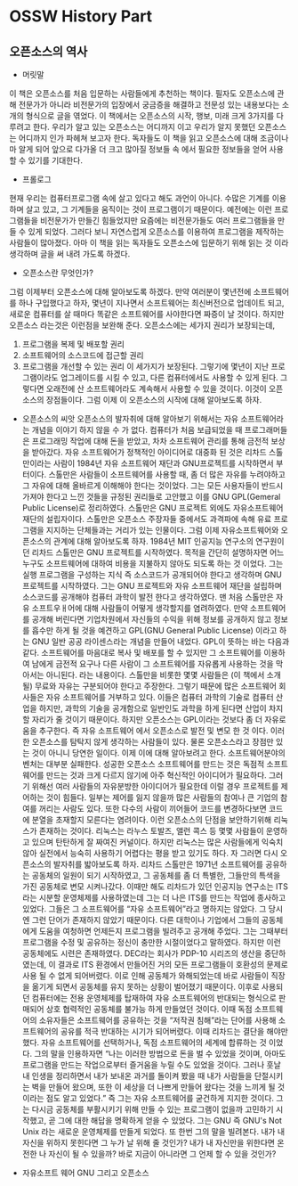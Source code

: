 OSSW History Part
=================
오픈소스의 역사
---------------
  * 머릿말
  
 이 책은 오픈소스를 처음 입문하는 사람들에게 추천하는 책이다. 필자도 오픈소스에 관해 전문가가 아니라 비전문가의 입장에서 궁금증을 해결하고 전문성 있는 내용보다는 소개의 형식으로 글을 엮었다.
 이 책에서는 오픈소스의 시작, 행보, 미래 크게 3가지를 다루려고 한다. 우리가 알고 있는 오픈소스는 어디까지 이고 우리가 알지 못했던 오픈소스는 어디까지 인가 파헤쳐 보고자 한다.
 독자들도 이 책을 읽고 오픈소스에 대해 조금이나마 알게 되어 앞으로 다가올 더 크고 많아질 정보들 속 에서 필요한 정보들을 얻어 사용할 수 있기를 기대한다.

 * 프롤로그 
 
 현재 우리는 컴퓨터프로그램 속에 살고 있다고 해도 과언이 아니다. 수많은 기계를 이용하며 살고 있고, 그 기계들을 움직이는 것이 프로그램이기 때문이다.
 예전에는 이런 프로그램들을 비전문가가 만들긴 힘들었지만 요즘에는 비전문가들도 여러 프로그램들을 만들 수 있게 되었다. 그러다 보니 자연스럽게 오픈소스를 이용하여 프로그램을 제작하는 사람들이 많아졌다. 아마 이 책을 읽는 독자들도 오픈소스에 입문하기 위해 읽는 것 이라 생각하며 글을 써 내려 가도록 하겠다.

 * 오픈소스란 무엇인가?
 
 그럼 이제부터 오픈소스에 대해 알아보도록 하겠다. 만약 여러분이 몇년전에 소프트웨어를 하나 구입했다고 하자, 몇년이 지나면서 소프트웨어는 최신버전으로 업데이트 되고, 새로운 컴퓨터를 살 때마다 똑같은 소프트웨어를 사야한다면 짜증이 날 것이다.
 하지만 오픈소스 라는것은 이런점을 보완해 준다. 오픈소스에는 세가지 권리가 보장되는데,
1. 프로그램을 복제 및 배포할 권리
2. 소프트웨어의 소스코드에 접근할 권리
3. 프로그램을 개선할 수 있는 권리
이 세가지가 보장된다. 그렇기에 몇년이 지난 프로그램이라도 업그레이드를 시킬 수 있고, 다른 컴퓨터에서도 사용할 수 있게 된다. 그렇다면 오래전에 산 소프트웨어라도 계속해서 사용할 수 있을 것이다. 이것이 오픈소스의 장점들이다.
 그럼 이제 이 오픈소스의 시작에 대해 알아보도록 하자.

 * 오픈소스의 씨앗
 오픈소스의 발자취에 대해 알아보기 위해서는 자유 소프트웨어라는 개념을 이야기 하지 않을 수 가 없다. 컴퓨터가 처음 보급되었을 때 프로그래머들은 프로그래밍 작업에 대해 돈을 받았고, 차차 소프트웨어 관리를 통해 금전적 보상을 받아갔다.
 자유 소프트웨어가 정책적인 아이디어로 대중화 된 것은 리차드 스톨만이라는 사람이 1984년 자유 소프트웨어 재단과 GNU프로젝트를 시작하면서 부터이다. 스톨만은 사람들이 소프트웨어를 사용할 때, 좀 더 많은 자유를 누려야하고 그 자유에 대해 올바르게 이해해야 한다는 것이었다. 그는 모든 사용자들이 반드시 가져야 한다고 느낀 것들을 규정된 권리들로 고안했고 이를 GNU GPL(Gemeral Public License)로 정리하였다.
 스톨만은 GNU 프로젝트 외에도 자유소프트웨어 재단의 설립자이다. 스톨만은 오픈소스 주장자들 중에서도 과격파에 속해 유료 프로그램을 지지하는 단체들과는 거리가 있는 인물이다.
 그럼 이제 자유소프트웨어와 오픈소스의 관계에 대해 알아보도록 하자.
 1984년 MIT 인공지능 연구소의 연구원이던 리차드 스톨만은 GNU 프로젝트를 시작하였다. 목적을 간단히 설명하자면 어느 누구도 소프트웨어에 대하여 비용을 지불하지 않아도 되도록 하는 것 이었다. 그는 실행 프로그램을 구성하는 지식 즉 소스코드가 공개되어야 한다고 생각하며 GNU 프로젝트를 시작하였다.
 그는 GNU 프로젝트와 자유 소프트웨어 재단을 설립하며 소스코드를 공개해야 컴퓨터 과학이 발전 한다고 생각하였다.
 맨 처음 스톨만은 자유 소프트우ㅐ어에 대해 사람들이 어떻게 생각할지를 염려하였다. 만약 소프트웨어를 공개해 버린다면 기업차원에서 자신들의 수익을 위해 정보를 공개하지 않고 정보를 흡수만 하게 될 것을 예견하고 GPL(GNU General Public License) 이라고 하는 GNU 일반 공공 라이센스라는 개념을 만들어 내었다.
 GPL이 뜻하는 바는 다음과 같다.
 소프트웨어를 마음대로 복사 및 배포를 할 수 있지만 그 소프트웨어를 이용하여 남에게 금전적 요구나 다른 사람이 그 소프트웨어를 자유롭게 사용하는 것을 막아서는 아니된다. 라는 내용이다.
 스톨만을 비롯한 몇몇 사람들은 (이 책에서 소개될) 무료와 자유는 구분되어야 한다고 주장한다. 그렇기 때문에 많은 소프트웨어 회사들은 자유 소프트웨어를 거부하고 있다. 이들은 컴퓨터 과학의 기술로 컴퓨터 산업을 하지만, 과학의 기술을 공개함으로 일반인도 과학을 하게 된다면 산업이 차지할 자리가 줄 것이기 때문이다. 하지만 오픈소스는 GPL이라는 것보다 좀 더 자유로움을 추구한다. 즉 자유 소프트웨어 에서 오픈소스로 발전 및 변모 한 것 이다.
 이러한 오픈소스를 탐탁지 않게 생각하는 사람들이 있다. 물론 오픈소스라고 장점만 있는 것이 아니니 당연한 일이다. 이제 이에 대해 알아보려고 한다.
 소프트웨어분야의 벤처는 대부분 실패한다. 성공한 오픈소스 소프트웨어를 만드는 것은 독점적 소프트웨어를 만드는 것과 크게 다르지 않기에 아주 혁신적인 아이디어가 필요하다.
 그러기 위해선 여러 사람들의 자유분방한 아이디어가 필요한데 이럴 경우 프로젝트를 제어하는 것이 힘들다. 일부는 제어를 잃지 않을까 많은 사람들의 참여나 큰 기업의 참여를 꺼리는 사람도 있다. 또한 다수의 사람이 끼어들어 코드를 변경하다보면 코드에 분열을 초재할지 모른다는 염려이다. 이런 오픈소스의 단점을 보안하기위해 리눅스가 존재하는 것이다.
 리눅스는 라누스 토발즈, 앨런 콕스 등 몇몇 사람들이 운영하고 있으며 탄탄하게 잘 짜여진 커널이다. 하지만 리눅스는 많은 사람들에게 익숙치 않아 실전에서 능숙히 사용하기 어렵다는 평을 받고 있기도 하다.
 자 그러면 다시 오픈소스의 발자취를 밟아보도록 하자. 리차드 스톨만은 1971년 소프트웨어를 공유하는 공동체의 일원이 되기 시작하였고, 그 공동체를 좀 더 특별한, 그들만의 특색을 가진 공동체로 변모 시켜나갔다.
 이때만 해도 리차드가 있던 인공지능 연구소는 ITS 라는 시분할 운영체제를 사용하였는데 그는 더 나은 ITS를 만드는 작업에 종사하고 있었다. 그들은 그 소프트웨어를 “자유 소프트웨어”라고 명하지는 않았다. 그 당시엔 그런 단어가 존재하지 않았기 때문이다. 다른 대학이나 기업에서 그들의 공동체에게 도움을 여청하면 언제든지 프로그램을 빌려주고 공개해 주었다. 그는 그때부터 프로그램을 수정 및 공유하는 정신이 충만한 시절이었다고 말하였다.
 하지만 이런 공동체에도 시련은 존재하였다. DEC라는 회사가 PDP-10 시리즈의 생산을 중단하였는데, 이 결과로 ITS 환경에서 만들어진 거의 모든 프로그램들이 호환성의 문제로 사용 될 수 없게 되어버렸다. 이로 인해 공동체가 와해되었는데 바로 사람들이 직장을 옮기게 되면서 공동체를 유지 못하는 상황이 벌어졌기 때문이다.
 이후로 사용되던 컴퓨터에는 전용 운영체제를 탑재하여 자유 소프트웨어의 반대되는 형식으로 판매되어 상호 협력적인 공동체를 불가능 하게 만들었던 것이다. 이때 독점 소프트웨어의 소유자들은 소프트웨어를 공유하는 것을 “저작권 침해”라는 단어를 사용해 소프트웨어의 공유를 적극 반대하는 시기가 되어버렸다.
 이때 리차드는 결단을 해야만 했다. 자유 소프트웨어를 선택하거나, 독점 소프트웨어의 세계에 합류하는 것 이었다. 그의 말을 인용하자면 “나는 이러한 방법으로 돈을 벌 수 있었을 것이며, 아마도 프로그램을 만드는 작업으로부터 즐거움을 누릴 수도 있었을 것이다. 그러나 훗날 내 인생을 정리하면서 내가 보내온 과거를 돌이켜 봤을 때 내가 사람들을 단절시키는 벽을 만들어 왔으며, 또한 이 세상을 더 나쁘게 만들어 왔다는 것을 느끼게 될 것이라는 점도 알고 있었다.”
 즉 그는 자유 소프트웨어를 굳건하게 지지한 것이다. 그는 다시금 공동체를 부활시키기 위해 만들 수 있는 프로그램이 없을까 고민하기 시작했고, 곧 그에 대한 해답을 명확하게 얻을 수 있었다. 그는 GNU 즉 GNU's Not Unix 라는 새로운 운영체제를 만들게 되었다.
 또 한번 그의 말을 빌려본다.
 내가 내 자신을 위하지 못힌다면 그 누가 날 위해 줄 것인가?
 내가 내 자신만을 위한다면 온전한 나 자신이 될 수 있을까?
 바로 지금이 아니라면 그 언제 할 수 있을 것인가?

 * 자유소프트 웨어 GNU 그리고 오픈소스
 

